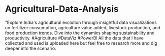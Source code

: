 # Agricultural-Data-Analysis
"Explore India's agricultural evolution through insightful data visualizations on fertilizer consumption, agriculture value added, livestock production, and food production trends. Dive into the dynamics shaping sustainability and productivity. #Agriculture #DataViz #PowerBI
All the data that I have collected and used is uploaded here but feel free to research more and dig deeper into the scenario.

